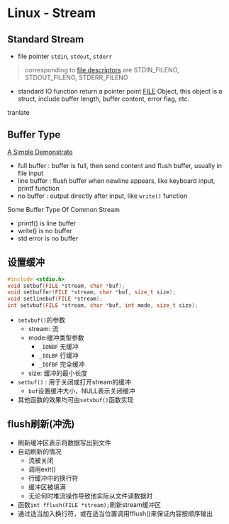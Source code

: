 # Linux - Stream

## Standard Stream

- file pointer `stdin`, `stdout`, `stderr` 

> corresponding to [file descriptors](linux-file-descriptor.md) are STDIN_FILENO, STDOUT_FILENO, STDERR_FILENO

- standard IO function return a pointer point [FILE]() Object, this object is a struct, include buffer length, buffer content, error flag, etc.

tranlate 

## Buffer Type

[A Simple Demonstrate](output-order-of-function-write()-and-printf().md)

- full buffer : buffer is full, then send content and flush buffer, usually in file input
- line buffer : flush buffer when newline appears, like keyboard input, printf function
- no buffer : output directly after input, like `write()` function

Some Buffer Type Of Common Stream

- printf() is line buffer
- write() is no buffer
- std error is no buffer

## 设置缓冲

```c++
#include <stdio.h>
void setbuf(FILE *stream, char *buf);
void setbuffer(FILE *stream, char *buf, size_t size);
void setlinebuf(FILE *stream);
int setvbuf(FILE *stream, char *buf, int mode, size_t size);
```

- `setvbuf()`的参数
  - stream: 流
  - mode:缓冲类型参数
    - `_IONBF` 无缓冲
    - `_IOLBF` 行缓冲
    - `_IOFBF` 完全缓冲
  - size: 缓冲的最小长度
- `setbuf()` : 用于关闭或打开stream的缓冲
  - `buf`设置缓冲大小，NULL表示关闭缓冲  
- 其他函数的效果均可由`setvbuf()`函数实现

## flush刷新(冲洗)

- 刷新缓冲区表示将数据写出到文件
- 自动刷新的情况
  - 流被关闭
  - 调用exit()
  - 行缓冲中的换行符
  - 缓冲区被填满
  - 无论何时堆流操作导致他实际从文件读数据时
- 函数`int fflush(FILE *stream);`刷新stream缓冲区  
- 通过适当加入换行符，或在适当位置调用fflush()来保证内容按顺序输出
